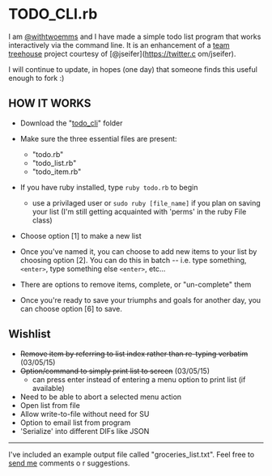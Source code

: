 # TODO\_CLI.rb


I am [@withtwoemms](https://twitter.com/withtwoemms) and I have made a simple todo list program that works interactively via the command line. It is an enhancement of a [team treehouse](http://teamtreehouse.com) project courtesy of [@jseifer](https://twitter.c
om/jseifer).

I will continue to update, in hopes (one day) that someone finds this useful enough to fork :)


## HOW IT WORKS

- Download the "[todo\_cli](https://github.com/withtwoemms/todo_cli)" folder
- Make sure the three essential files are present:

    * "todo.rb"
    * "todo_list.rb"
    * "todo_item.rb"
* If you have ruby installed, type ```ruby todo.rb``` to begin
    * use a privilaged user or ```sudo ruby [file_name]``` if you plan on saving your list (I'm still getting acquainted with 
'perms' in the ruby File class)

* Choose option [1] to make a new list
* Once you've named it, you can choose to add new items to your list by choosing option [2]. You can do this in batch -- i.e. 
type something, ```<enter>```, type something else ```<enter>```, etc...
* There are options to remove items, complete, or "un-complete" them
* Once you're ready to save your triumphs and goals for another day, you can choose option [6] to save. 

## Wishlist

* ~~Remove item by referring to list index rather than re-typing verbatim~~ (03/05/15)
* ~~Option/command to simply print list to screen~~ (03/05/15)
    * can press enter instead of entering a menu option to print list (if available)
* Need to be able to abort a selected menu action  
* Open list from file
* Allow write-to-file without need for SU
* Option to email list from program 
* 'Serialize' into different DIFs like JSON

---
I've included an example output file called "groceries\_list.txt". Feel free to [send me](mailto:withtwoemms@gmail.com) comments o
r suggestions.
